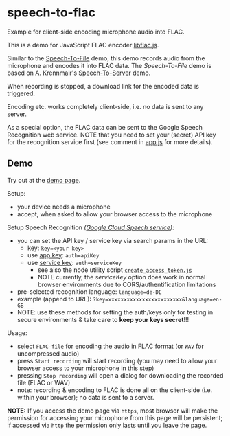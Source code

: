 speech-to-flac
==============

Example for client-side encoding microphone audio into FLAC.

This is a demo for JavaScript FLAC encoder [libflac.js][1].

Similar to the [Speech-To-File][2] demo, this demo records audio from the
microphone and encodes it into FLAC data.
The _Speech-To-File_ demo is based on A. Krennmair's [Speech-To-Server][3] demo.

When recording is stopped, a download link for the encoded data is triggered.

Encoding etc. works completely client-side, i.e. no data is sent to any server.


As a special option, the FLAC data can be sent to the Google Speech Recognition
web service.
NOTE that you need to set your (secret) API key for the recognition service first
(see comment in [app.js](./app.js)
 for more details).

Demo
----
Try out at the [demo page][4].

Setup:
 * your device needs a microphone
 * accept, when asked to allow your browser access to the microphone
 
Setup Speech Recognition _([Google Cloud Speech service][5])_:
 * you can set the API key / service key via search params in the URL:
   * key: `key=<your key>`
   * use [app key][6]: `auth=apiKey`
   * use [service key][7]: `auth=serviceKey`
     * see also the node utility script [`create_access_token.js`][8]
     * NOTE currently, the _serviceKey_ option does work in normal browser environments due to CORS/authentification limitations
 * pre-selected recognition language: `language=de-DE`
 * example (append to URL): `?key=xxxxxxxxxxxxxxxxxxxxxxxx&language=en-GB`
 * NOTE: use these methods for setting the auth/keys only for testing in secure environments & take care to __keep your keys secret__!!!

Usage:
 * select `FLAC-file` for encoding the audio in FLAC format (or `WAV` for uncompressed audio)
 * press `Start recording` will start recording (you may need to allow your browser access to your microphone in this step)
 * pressing `Stop recording` will open a dialog for downloading the recorded file (FLAC or WAV)
 * note: recording & encoding to FLAC is done all on the client-side (i.e. within your browser); no data is sent to a server. 

**NOTE:**
If you access the demo page via `https`, most browser will make the permission for accessing your microphone from this page will be persistent; if accessed via `http` the permission only lasts until you leave the page.


[1]: https://github.com/mmig/libflac.js
[2]: https://github.com/mmig/speech-to-file
[3]: https://github.com/akrennmair/speech-to-server
[4]: https://mmig.github.io/speech-to-flac/
[5]: https://cloud.google.com/speech/
[6]: https://cloud.google.com/docs/authentication/#api_keys
[7]: https://cloud.google.com/docs/authentication/#service_accounts
[8]: ./create_access_token.js
